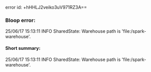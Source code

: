 error id: +hHHLJ2veiko3uV971RZ3A==
### Bloop error:

25/06/17 15:13:11 INFO SharedState: Warehouse path is 'file:<WORKSPACE>/spark-warehouse'.
#### Short summary: 

25/06/17 15:13:11 INFO SharedState: Warehouse path is 'file:<WORKSPACE>/spark-warehouse'.